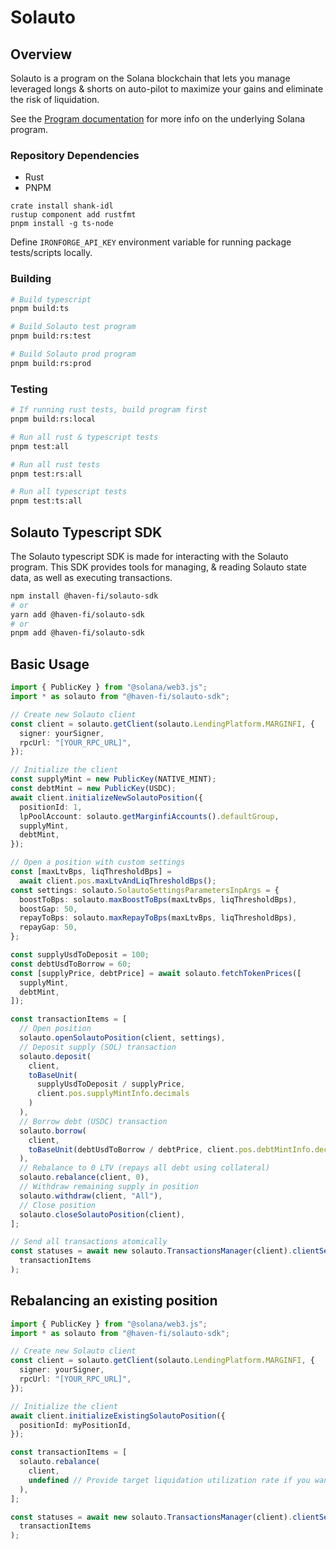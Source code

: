 # Solauto

## Overview

Solauto is a program on the Solana blockchain that lets you manage leveraged longs & shorts on auto-pilot to maximize your gains and eliminate the risk of liquidation.

See the [Program documentation](/programs/solauto/README.md) for more info on the underlying Solana program.

### Repository Dependencies

- Rust
- PNPM

```
crate install shank-idl
rustup component add rustfmt
pnpm install -g ts-node
```

Define `IRONFORGE_API_KEY` environment variable for running package tests/scripts locally.

### Building

```bash
# Build typescript
pnpm build:ts

# Build Solauto test program
pnpm build:rs:test

# Build Solauto prod program
pnpm build:rs:prod
```

### Testing

```bash
# If running rust tests, build program first
pnpm build:rs:local

# Run all rust & typescript tests
pnpm test:all

# Run all rust tests
pnpm test:rs:all

# Run all typescript tests
pnpm test:ts:all
```

## Solauto Typescript SDK

The Solauto typescript SDK is made for interacting with the Solauto program. This SDK provides tools for managing, & reading Solauto state data, as well as executing transactions.

```bash
npm install @haven-fi/solauto-sdk
# or
yarn add @haven-fi/solauto-sdk
# or
pnpm add @haven-fi/solauto-sdk
```

## Basic Usage

```typescript
import { PublicKey } from "@solana/web3.js";
import * as solauto from "@haven-fi/solauto-sdk";

// Create new Solauto client
const client = solauto.getClient(solauto.LendingPlatform.MARGINFI, {
  signer: yourSigner,
  rpcUrl: "[YOUR_RPC_URL]",
});

// Initialize the client
const supplyMint = new PublicKey(NATIVE_MINT);
const debtMint = new PublicKey(USDC);
await client.initializeNewSolautoPosition({
  positionId: 1,
  lpPoolAccount: solauto.getMarginfiAccounts().defaultGroup,
  supplyMint,
  debtMint,
});

// Open a position with custom settings
const [maxLtvBps, liqThresholdBps] =
  await client.pos.maxLtvAndLiqThresholdBps();
const settings: solauto.SolautoSettingsParametersInpArgs = {
  boostToBps: solauto.maxBoostToBps(maxLtvBps, liqThresholdBps),
  boostGap: 50,
  repayToBps: solauto.maxRepayToBps(maxLtvBps, liqThresholdBps),
  repayGap: 50,
};

const supplyUsdToDeposit = 100;
const debtUsdToBorrow = 60;
const [supplyPrice, debtPrice] = await solauto.fetchTokenPrices([
  supplyMint,
  debtMint,
]);

const transactionItems = [
  // Open position
  solauto.openSolautoPosition(client, settings),
  // Deposit supply (SOL) transaction
  solauto.deposit(
    client,
    toBaseUnit(
      supplyUsdToDeposit / supplyPrice,
      client.pos.supplyMintInfo.decimals
    )
  ),
  // Borrow debt (USDC) transaction
  solauto.borrow(
    client,
    toBaseUnit(debtUsdToBorrow / debtPrice, client.pos.debtMintInfo.decimals)
  ),
  // Rebalance to 0 LTV (repays all debt using collateral)
  solauto.rebalance(client, 0),
  // Withdraw remaining supply in position
  solauto.withdraw(client, "All"),
  // Close position
  solauto.closeSolautoPosition(client),
];

// Send all transactions atomically
const statuses = await new solauto.TransactionsManager(client).clientSend(
  transactionItems
);
```

## Rebalancing an existing position

```typescript
import { PublicKey } from "@solana/web3.js";
import * as solauto from "@haven-fi/solauto-sdk";

// Create new Solauto client
const client = solauto.getClient(solauto.LendingPlatform.MARGINFI, {
  signer: yourSigner,
  rpcUrl: "[YOUR_RPC_URL]",
});

// Initialize the client
await client.initializeExistingSolautoPosition({
  positionId: myPositionId,
});

const transactionItems = [
  solauto.rebalance(
    client,
    undefined // Provide target liquidation utilization rate if you want a specific LTV, otherwise it will rebalance according to position's settings (default)
  ),
];

const statuses = await new solauto.TransactionsManager(client).clientSend(
  transactionItems
);
```
